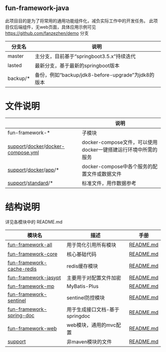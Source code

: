 fun-framework-java
------------------------------------------
此项目目的是为了将常用的通用功能组件化，减负实际工作中的开发任务。
此项目仅后端组件，无web页面，具体应用示例可见 https://github.com/fanzezhen/demo
分支

| 分支名      | 说明                                        |
|----------|-------------------------------------------|
| master   | 主分支，目前基于“springboot3.5.x”持续迭代             |
| lasted   | 最新分支，基于最新的springboot版本                    |
| backup/* | 备份，例如“backup/jdk8-before-upgrade”为jdk8的版本 |

# 文件说明

|                                                                                                           | 说明                                        |
|-----------------------------------------------------------------------------------------------------------|-------------------------------------------|
| fun-framework-*                                                                                           | 子模块                                       |
| [support](support)/[docker](support%2Fdocker)/[docker-compose.yml](support%2Fdocker%2Fdocker-compose.yml) | docker-compose文件，可以使用docker一键搭建运行环境中所需的服务 |
| [support](support)/[docker](support%2Fdocker)/[app](support%2Fdocker%2Fapp)/*                             | docker-compose中各个服务的配置文件或数据文件             |
| [support](support)/[standard](support%2Fstandard)/*                                                       | 标准文件，用作数据参考                               |

# 结构说明

详见各模块中的 README.md

| 模块名                                                    | 描述                   | 手册                                                 |
|--------------------------------------------------------|----------------------|----------------------------------------------------|
| [fun-framework-all](fun-framework-all)                 | 用于简化引用所有模块           | [README.md](fun-framework-all%2FREADME.md)         |
| [fun-framework-core](fun-framework-core)               | 核心基础代码               | [README.md](fun-framework-core%2FREADME.md)        |
| [fun-framework-cache-redis](fun-framework-cache-redis) | redis缓存模块            | [README.md](fun-framework-cache-redis%2FREADME.md) |
| [fun-framework-jasypt](fun-framework-jasypt)           | 主要用于对配置文件加密          | [README.md](fun-framework-jasypt%2FREADME.md)      |
| [fun-framework-mp](fun-framework-mp)                   | MyBatis-Plus         | [README.md](fun-framework-mp%2FREADME.md)          |
| [fun-framework-sentinel](fun-framework-sentinel)       | sentinel防控模块         | [README.md](fun-framework-sentinel%2FREADME.md)    |
| [fun-framework-spring-doc](fun-framework-spring-doc)   | 用于生成接口文档-基于springdoc | [README.md](fun-framework-spring-doc%2FREADME.md)  |
| [fun-framework-web](fun-framework-web)                 | web模块，通用的mvc配置       | [README.md](fun-framework-web%2FREADME.md)         |
| [support](support)                                     | 非maven模块的文件          | [README.md](support%2FREADME.md)                   |

